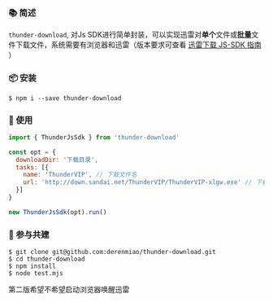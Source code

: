 
### 📚 简述
`thunder-download`, 对Js SDK进行简单封装，可以实现迅雷对**单个**文件或**批量**文件下载文件，系统需要有浏览器和迅雷（版本要求可查看 [迅雷下载 JS-SDK 指南](http://open.thunderurl.com/#/?id=%e8%bf%85%e9%9b%b7%e4%b8%8b%e8%bd%bd-js-sdk) ）

### 📦 安装
```exec
$ npm i --save thunder-download
```

### 🔨 使用
```mjs
import { ThunderJsSdk } from 'thunder-download'

const opt = {
  downloadDir: '下载目录',
  tasks: [{
    name: 'ThunderVIP', // 下载文件名
    url: 'http://down.sandai.net/ThunderVIP/ThunderVIP-xlgw.exe' // 下载资源链接
  }]
}

new ThunderJsSdk(opt).run()
```

### 🤝 参与共建
```exec
$ git clone git@github.com:derenmiao/thunder-download.git
$ cd thunder-download
$ npm install
$ node test.mjs
```

第二版希望不希望启动浏览器唤醒迅雷